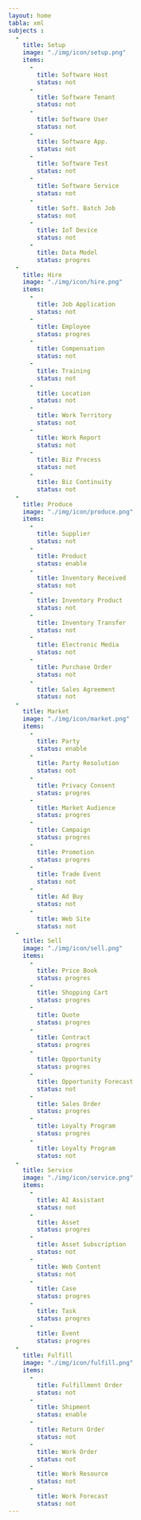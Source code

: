```yaml
---
layout: home
tabla: xml
subjects :
  -
    title: Setup
    image: "./img/icon/setup.png"
    items:
      -
        title: Software Host
        status: not
      -
        title: Software Tenant
        status: not
      -
        title: Software User
        status: not
      -
        title: Software App.
        status: not
      -
        title: Software Test
        status: not
      -
        title: Software Service
        status: not
      -
        title: Soft. Batch Job
        status: not
      -
        title: IoT Device
        status: not
      -
        title: Data Model
        status: progres
  - 
    title: Hire
    image: "./img/icon/hire.png"
    items:
      - 
        title: Job Application
        status: not
      - 
        title: Employee
        status: progres
      - 
        title: Compensation
        status: not
      - 
        title: Training
        status: not
      - 
        title: Location
        status: not
      - 
        title: Work Territory
        status: not
      - 
        title: Work Report
        status: not
      - 
        title: Biz Process
        status: not
      - 
        title: Biz Continuity
        status: not
  - 
    title: Produce
    image: "./img/icon/produce.png"
    items:
      - 
        title: Supplier
        status: not
      - 
        title: Product
        status: enable
      - 
        title: Inventory Received
        status: not
      - 
        title: Inventory Product
        status: not
      - 
        title: Inventory Transfer
        status: not
      - 
        title: Electronic Media
        status: not
      - 
        title: Purchase Order
        status: not
      - 
        title: Sales Agreement
        status: not
  - 
    title: Market
    image: "./img/icon/market.png"
    items:
      - 
        title: Party
        status: enable
      - 
        title: Party Resolution
        status: not
      - 
        title: Privacy Consent
        status: progres
      - 
        title: Market Audience
        status: progres
      - 
        title: Campaign
        status: progres
      - 
        title: Promotion
        status: progres
      - 
        title: Trade Event
        status: not
      - 
        title: Ad Buy
        status: not
      - 
        title: Web Site
        status: not
  - 
    title: Sell
    image: "./img/icon/sell.png"
    items:
      - 
        title: Price Book
        status: progres
      - 
        title: Shopping Cart
        status: progres
      - 
        title: Quote
        status: progres
      - 
        title: Contract
        status: progres
      - 
        title: Opportunity
        status: progres
      - 
        title: Opportunity Forecast
        status: not
      - 
        title: Sales Order
        status: progres
      - 
        title: Loyalty Program
        status: progres
      - 
        title: Loyalty Program
        status: not
  - 
    title: Service
    image: "./img/icon/service.png"
    items:
      - 
        title: AI Assistant
        status: not
      - 
        title: Asset
        status: progres
      - 
        title: Asset Subscription
        status: not
      - 
        title: Web Content
        status: not
      - 
        title: Case
        status: progres
      - 
        title: Task
        status: progres
      - 
        title: Event
        status: progres
  - 
    title: Fulfill
    image: "./img/icon/fulfill.png"
    items:
      - 
        title: Fulfillment Order
        status: not
      - 
        title: Shipment
        status: enable
      - 
        title: Return Order
        status: not
      - 
        title: Work Order
        status: not
      - 
        title: Work Resource
        status: not
      - 
        title: Work Forecast
        status: not
---
```

